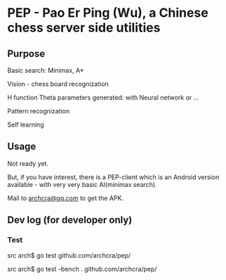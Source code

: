 PEP - Pao Er Ping (Wu), a Chinese chess server side utilities
=======================

## Purpose
Basic search: Minimax, A*

Vision - chess board recognization

H function Theta parameters generated: with Neural network or ...

Pattern recognization

Self  learning


## Usage

Not ready yet. 

But, if you have interest, there is a PEP-client which is an Android version available - with very very basic AI(minimax search).

Mail to archcra@qq.com to get the APK.

## Dev log (for developer only)

### Test
src arch$ go test github.com/archcra/pep/

src arch$ go test -bench . github.com/archcra/pep/

